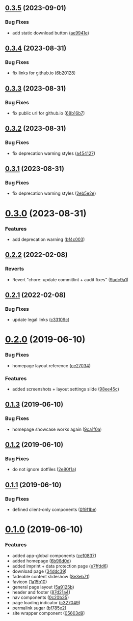 ## [0.3.5](https://github.com/pigmentapp/getpigment.app/compare/0.3.4...0.3.5) (2023-09-01)


### Bug Fixes

* add static download button ([ae9941e](https://github.com/pigmentapp/getpigment.app/commit/ae9941e34a7b17025db1a3ddcc574a30d1e6d57f))

## [0.3.4](https://github.com/pigmentapp/getpigment.app/compare/0.3.3...0.3.4) (2023-08-31)


### Bug Fixes

* fix links for github.io ([6b20128](https://github.com/pigmentapp/getpigment.app/commit/6b20128102ac9a8843535c035a9258c4cccb59ed))

## [0.3.3](https://github.com/pigmentapp/getpigment.app/compare/0.3.2...0.3.3) (2023-08-31)


### Bug Fixes

* fix public url for github.io ([68b16b7](https://github.com/pigmentapp/getpigment.app/commit/68b16b72206d569b67ad1e286f43df1c12afcd27))

## [0.3.2](https://github.com/pigmentapp/getpigment.app/compare/0.3.1...0.3.2) (2023-08-31)


### Bug Fixes

* fix deprecation warning styles ([a454127](https://github.com/pigmentapp/getpigment.app/commit/a454127071bb540ef3c1461b6629217c4036f524))

## [0.3.1](https://github.com/pigmentapp/getpigment.app/compare/0.3.0...0.3.1) (2023-08-31)


### Bug Fixes

* fix deprecation warning styles ([2eb5e2e](https://github.com/pigmentapp/getpigment.app/commit/2eb5e2e9ff010d1e6ae451adfa579bc5444674d7))

# [0.3.0](https://github.com/pigmentapp/getpigment.app/compare/0.2.2...0.3.0) (2023-08-31)


### Features

* add deprecation warning ([bf4c003](https://github.com/pigmentapp/getpigment.app/commit/bf4c00358dd767dc2a72b34a4d36bdd5d4d0d3e2))

## [0.2.2](https://github.com/pigmentapp/getpigment.app/compare/0.2.1...0.2.2) (2022-02-08)


### Reverts

* Revert "chore: update commitlint + audit fixes" ([9adc9a1](https://github.com/pigmentapp/getpigment.app/commit/9adc9a1e07695433a1229ca0100371a801716a28))

## [0.2.1](https://github.com/pigmentapp/getpigment.app/compare/0.2.0...0.2.1) (2022-02-08)


### Bug Fixes

* update legal links ([c33109c](https://github.com/pigmentapp/getpigment.app/commit/c33109cfa275b683203c88f11c6bf93c8417d156))

# [0.2.0](https://github.com/pigmentapp/getpigment.app/compare/0.1.3...0.2.0) (2019-06-10)


### Bug Fixes

* homepage layout reference ([ce27034](https://github.com/pigmentapp/getpigment.app/commit/ce27034))


### Features

* added screenshots + layout settings slide ([98ee45c](https://github.com/pigmentapp/getpigment.app/commit/98ee45c))

## [0.1.3](https://github.com/pigmentapp/getpigment.app/compare/0.1.2...0.1.3) (2019-06-10)


### Bug Fixes

* homepage showcase works again ([9ca1f0a](https://github.com/pigmentapp/getpigment.app/commit/9ca1f0a))

## [0.1.2](https://github.com/pigmentapp/getpigment.app/compare/0.1.1...0.1.2) (2019-06-10)


### Bug Fixes

* do not ignore dotfiles ([2e80f1a](https://github.com/pigmentapp/getpigment.app/commit/2e80f1a))

## [0.1.1](https://github.com/pigmentapp/getpigment.app/compare/0.1.0...0.1.1) (2019-06-10)


### Bug Fixes

* defined client-only components ([0f9f1be](https://github.com/pigmentapp/getpigment.app/commit/0f9f1be))

# [0.1.0](https://github.com/pigmentapp/getpigment.app/compare/0.0.0...0.1.0) (2019-06-10)


### Features

* added app-global components ([ce10837](https://github.com/pigmentapp/getpigment.app/commit/ce10837))
* added homepage ([6b96d0d](https://github.com/pigmentapp/getpigment.app/commit/6b96d0d))
* added imprint + data protection page ([e7ffdd6](https://github.com/pigmentapp/getpigment.app/commit/e7ffdd6))
* download page ([34ddc39](https://github.com/pigmentapp/getpigment.app/commit/34ddc39))
* fadeable content slideshow ([8e3eb71](https://github.com/pigmentapp/getpigment.app/commit/8e3eb71))
* favicon ([1a15b10](https://github.com/pigmentapp/getpigment.app/commit/1a15b10))
* general page layout ([5a9125b](https://github.com/pigmentapp/getpigment.app/commit/5a9125b))
* header and footer ([87d21a4](https://github.com/pigmentapp/getpigment.app/commit/87d21a4))
* nav components ([0c20b35](https://github.com/pigmentapp/getpigment.app/commit/0c20b35))
* page loading indicator ([c327049](https://github.com/pigmentapp/getpigment.app/commit/c327049))
* permalink sugar ([bf785e2](https://github.com/pigmentapp/getpigment.app/commit/bf785e2))
* site wrapper component ([05603d9](https://github.com/pigmentapp/getpigment.app/commit/05603d9))
